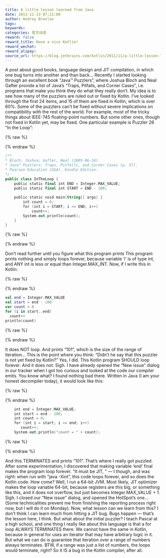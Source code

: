 ```yaml
---
title: A little lesson learned from Java
date: 2011-11-13 07:21:00
author: Andrey Breslav
tags:
keywords:
categories: 官方动态
reward: false
reward_title: Have a nice Kotlin!
reward_wechat:
reward_alipay:
source_url: https://blog.jetbrains.com/kotlin/2011/11/a-little-lesson-learned-from-java/
---
```


A post about good books, language design and JIT compilation, in which one bug turns into another and than back…
Recently I started looking through an excellent book “Java™ Puzzlers”, where Joshua Bloch and Neal Gafter provide a list of Java’s “Traps, Pitfalls, and Corner Cases”, i.e. programs that make you think they do what they really don’t. My idea is to see how many of the puzzlers are ruled out or fixed by Kotlin. I’ve looked through the first 24 items, and 15 of them are fixed in Kotlin, which is over 60%.
Some of the puzzlers can’t be fixed without severe implications on compatibility with the rest of the world. For example, most of the tricky things about IEEE-745 floating-point numbers. But some other ones, though not fixed in Kotlin yet, may be fixed. One particular example is Puzzler 26 “In the Loop”:

{% raw %}
<p></p>
{% endraw %}

```kotlin
/**
* Bloch, Joshua; Gafter, Neal (2005-06-24).
* Java™ Puzzlers: Traps, Pitfalls, and Corner Cases (p. 57).
* Pearson Education (USA). Kindle Edition.
*/
public class InTheLoop {
    public static final int END = Integer.MAX_VALUE;
    public static final int START = END - 100;
 
    public static void main(String[] args) {
        int count = 0;
        for (int i = START; i <= END; i++)
            count++;
        System.out.println(count);
    }
}
```

{% raw %}
<p></p>
{% endraw %}

Don’t read further until you figure what this program prints
This program prints nothing and simply loops forever, because variable ‘i’ is of type int, and ANY int is less or equal than Integer.MAX_INT.
Now, if I write this in Kotlin:

{% raw %}
<p></p>
{% endraw %}

```kotlin
val end = Integer.MAX_VALUE
val start = end - 100
var count = 0
for (i in start..end)
  count++
println(count)
```

{% raw %}
<p></p>
{% endraw %}

It does NOT loop. And prints “101”, which is the size of the range of iteration…
This is the point where you think: “Didn’t he say that this puzzler is not yet fixed by Kotlin?” Yes, I did.
This Kotlin program SHOULD loop forever. And it does not. Sigh. I have already opened the “New issue” dialog in our tracker when I got too curious and looked at the code our compiler emits. You know what? I found nothing bad there. Written in Java (I am your honest decompiler today), it would look like this:

{% raw %}
<p></p>
{% endraw %}

```kotlin
    int end = Integer.MAX_VALUE;
    int start = end - 100;
    int count = 0;
    for (int i = start; i <= end; i++)
       count++;
    System.out.println("count = " + count);
```

{% raw %}
<p></p>
{% endraw %}

And this TERMINATES and prints “101”. That’s where I really got puzzled.
After some experimentation, I discovered that making variable ‘end’ final makes the program loop forever. “It must be JIT, ” — I though, and was right: when run with “java -Xint”, this code loops forever, and so does the Kotlin code.
How come? Well, I run a 64-bit JVM. Most likely, JIT optimizer makes the loop variable 64-bit, because registers are this big, or something like this, and it does not overflow, but just becomes Integer.MAX_VALUE + 1.
Sigh. I closed our “New issue” dialog, and opened the HotSpot’s one… (Some technicalities prevent me from finishing the reporting process right now, but I will do it on Monday).
Now, what lesson can we learn from this? I don’t think I can learn much from hitting a JIT bug. Bugs happen — that’s the lesson here, I think.
But what about the initial puzzler? I teach Pascal at a high school, and one thing I really like about this language is that a for loop ALWAYS TERMINATES there. We cannot have the same in Kotlin, because in general for uses an iterator that may have arbitrary logic in it. But what we can do is guarantee that iteration over a range of numbers always terminates.
BTW, if a range was just a list of numbers, the loops would terminate, right? So it IS a bug in the Kotlin compiler, after all.
